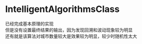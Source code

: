 # IntelligentAlgorithmsClass
已经完成基本原理的实现  
但是没有设置最终结果的输出，因为发现回溯和波动现象较为明显  
还有就是该算法对城市数量较大是效果较为明显，较少时随机性太大  
